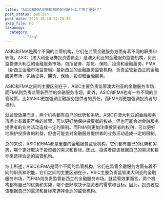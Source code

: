 ```yaml
---
title: "ASIC和FMA监管机构的区别是什么？哪个更好？"
post_status: publish
post_date: 2023-10-18 22:29:58
skip_file: no
taxonomy:
  category:
        - "faq"
---
```


ASIC和FMA是两个不同的监管机构，它们在监管金融服务方面有着不同的职责和职能。ASIC（澳大利亚证券投资委员会）是澳大利亚的金融服务监管机构，负责监管澳大利亚的金融服务市场，包括证券、期货、保险、投资和金融服务。FMA（新西兰金融市场监管局）是新西兰的金融服务监管机构，负责监管新西兰的金融服务市场，包括证券、期货、保险、投资和金融服务。

ASIC和FMA之间的主要区别在于，ASIC主要负责监管澳大利亚的金融服务市场，而FMA则负责监管新西兰的金融服务市场。此外，ASIC和FMA也有一些不同的监管政策，比如ASIC更加强调金融服务提供者的责任，而FMA则更加强调投资者的权利。

就监管效果而言，两个机构都有自己的优势和劣势。ASIC在澳大利亚的金融服务市场上有着更严格的监管，可以更好地保护投资者的权益，但也可能会对金融服务提供者的业务活动造成一定的限制。而FMA则更加注重投资者的权利，可以更好地保护投资者的利益，但也可能会对金融服务提供者的业务活动造成一定的限制。

总的来说，ASIC和FMA都是重要的金融服务监管机构，它们都有自己的优势和劣势，哪个更好取决于投资者的需求和目标。因此，投资者应该根据自己的需求和目标来选择合适的监管机构。

综上所述，ASIC和FMA是两个不同的监管机构，它们在监管金融服务方面有着不同的职责和职能，它们之间的主要区别在于，ASIC主要负责监管澳大利亚的金融服务市场，而FMA则负责监管新西兰的金融服务市场。就监管效果而言，两个机构都有自己的优势和劣势，哪个更好取决于投资者的需求和目标。因此，投资者应该根据自己的需求和目标来选择合适的监管机构。
